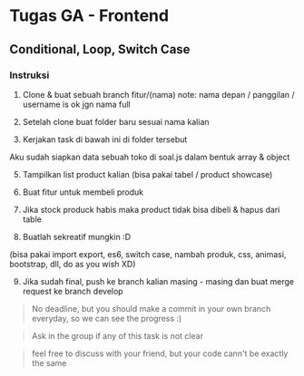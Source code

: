 
# Tugas GA - Frontend
## Conditional, Loop, Switch Case


### Instruksi  


1. Clone & buat sebuah branch fitur/(nama) note: nama depan / panggilan / username is ok jgn nama full

2. Setelah clone buat folder baru sesuai nama kalian

3. Kerjakan task di bawah ini di folder tersebut


Aku sudah siapkan data sebuah toko di soal.js dalam bentuk array & object


5. Tampilkan list product kalian (bisa pakai tabel / product showcase)

6. Buat fitur untuk membeli produk

7. Jika stock produck habis maka product tidak bisa dibeli & hapus dari table

8. Buatlah sekreatif mungkin :D

(bisa pakai import export, es6, switch case, nambah produk, css, animasi, bootstrap, dll, do as you wish XD)

9. Jika sudah final, push ke branch kalian masing - masing dan buat merge request ke branch develop

  
  

> No deadline, but you should make a commit in your own branch everyday, so we can see the progress :)

> Ask in the group if any of this task is not clear

> feel free to discuss with your friend, but your code cann't be exactly the same
